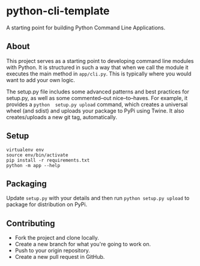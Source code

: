 # python-cli-template

A starting point for building Python Command Line Applications.

## About 

This project serves as a starting point to developing command line modules with Python. It is structured in such a way that 
when we call the module it executes the main method in `app/cli.py`. This is typically where you would want to add 
your own logic.

The setup.py file includes some advanced patterns and best 
practices for setup.py, as well as some commented–out nice–to–haves. For example, it provides a `python 
setup.py upload` command, which creates a universal wheel (and sdist) and uploads your package to PyPi using Twine. 
It also creates/uploads a new git tag, automatically.

## Setup

```
virtualenv env
source env/bin/activate
pip install -r requirements.txt
python -m app --help
```

## Packaging 

Update `setup.py` with your details and then run `python setup.py upload` to package for distribution on PyPi.

## Contributing

- Fork the project and clone locally.
- Create a new branch for what you're going to work on.
- Push to your origin repository.
- Create a new pull request in GitHub.
